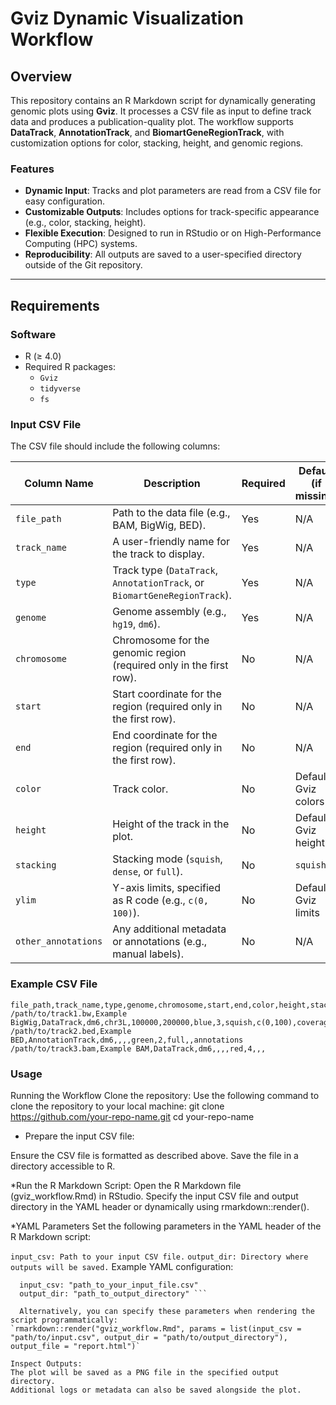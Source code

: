 # Gviz Dynamic Visualization Workflow

## Overview

This repository contains an R Markdown script for dynamically generating genomic plots using **Gviz**. It processes a CSV file as input to define track data and produces a publication-quality plot. The workflow supports **DataTrack**, **AnnotationTrack**, and **BiomartGeneRegionTrack**, with customization options for color, stacking, height, and genomic regions.

### Features
- **Dynamic Input**: Tracks and plot parameters are read from a CSV file for easy configuration.
- **Customizable Outputs**: Includes options for track-specific appearance (e.g., color, stacking, height).
- **Flexible Execution**: Designed to run in RStudio or on High-Performance Computing (HPC) systems.
- **Reproducibility**: All outputs are saved to a user-specified directory outside of the Git repository.

---

## Requirements

### Software
- R (≥ 4.0)
- Required R packages:
  - `Gviz`
  - `tidyverse`
  - `fs`

### Input CSV File
The CSV file should include the following columns:

| Column Name         | Description                                                                                             | Required | Default (if missing)          |
|---------------------|---------------------------------------------------------------------------------------------------------|----------|--------------------------------|
| `file_path`         | Path to the data file (e.g., BAM, BigWig, BED).                                                        | Yes      | N/A                            |
| `track_name`        | A user-friendly name for the track to display.                                                         | Yes      | N/A                            |
| `type`              | Track type (`DataTrack`, `AnnotationTrack`, or `BiomartGeneRegionTrack`).                              | Yes      | N/A                            |
| `genome`            | Genome assembly (e.g., `hg19`, `dm6`).                                                                 | Yes      | N/A                            |
| `chromosome`        | Chromosome for the genomic region (required only in the first row).                                     | No       | N/A                            |
| `start`             | Start coordinate for the region (required only in the first row).                                       | No       | N/A                            |
| `end`               | End coordinate for the region (required only in the first row).                                         | No       | N/A                            |
| `color`             | Track color.                                                                                           | No       | Default Gviz colors            |
| `height`            | Height of the track in the plot.                                                                        | No       | Default Gviz height            |
| `stacking`          | Stacking mode (`squish`, `dense`, or `full`).                                                           | No       | `squish`                       |
| `ylim`              | Y-axis limits, specified as R code (e.g., `c(0, 100)`).                                                 | No       | Default Gviz limits            |
| `other_annotations` | Any additional metadata or annotations (e.g., manual labels).                                           | No       | N/A                            |

### Example CSV File
```csv
file_path,track_name,type,genome,chromosome,start,end,color,height,stacking,ylim,other_annotations
/path/to/track1.bw,Example BigWig,DataTrack,dm6,chr3L,100000,200000,blue,3,squish,c(0,100),coverage
/path/to/track2.bed,Example BED,AnnotationTrack,dm6,,,,green,2,full,,annotations
/path/to/track3.bam,Example BAM,DataTrack,dm6,,,,red,4,,,
```

### Usage

Running the Workflow
Clone the repository:
Use the following command to clone the repository to your local machine:
git clone https://github.com/your-repo-name.git
cd your-repo-name

* Prepare the input CSV file:

Ensure the CSV file is formatted as described above.
Save the file in a directory accessible to R.

*Run the R Markdown Script:
Open the R Markdown file (gviz_workflow.Rmd) in RStudio. Specify the input CSV file and output directory in the YAML header or dynamically using rmarkdown::render().

*YAML Parameters
Set the following parameters in the YAML header of the R Markdown script:

`input_csv: Path to your input CSV file.`
`output_dir: Directory where outputs will be saved.`
Example YAML configuration:
``` params:
  input_csv: "path_to_your_input_file.csv"
  output_dir: "path_to_output_directory" ```
  
  Alternatively, you can specify these parameters when rendering the script programmatically:
`rmarkdown::render("gviz_workflow.Rmd", params = list(input_csv = "path/to/input.csv", output_dir = "path/to/output_directory"), output_file = "report.html")`

Inspect Outputs:
The plot will be saved as a PNG file in the specified output directory.
Additional logs or metadata can also be saved alongside the plot.
